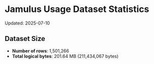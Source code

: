 # Jamulus Usage Dataset Statistics

Updated: 2025-07-10

## Dataset Size
- **Number of rows**: 1,501,266
- **Total logical bytes**: 201.64 MB (211,434,067 bytes)
